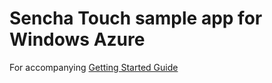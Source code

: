 Sencha Touch sample app for Windows Azure
=====

For accompanying [Getting Started Guide](http://www.windowsazure.com/en-us/documentation/articles/partner-sencha-mobile-services-get-started/)
